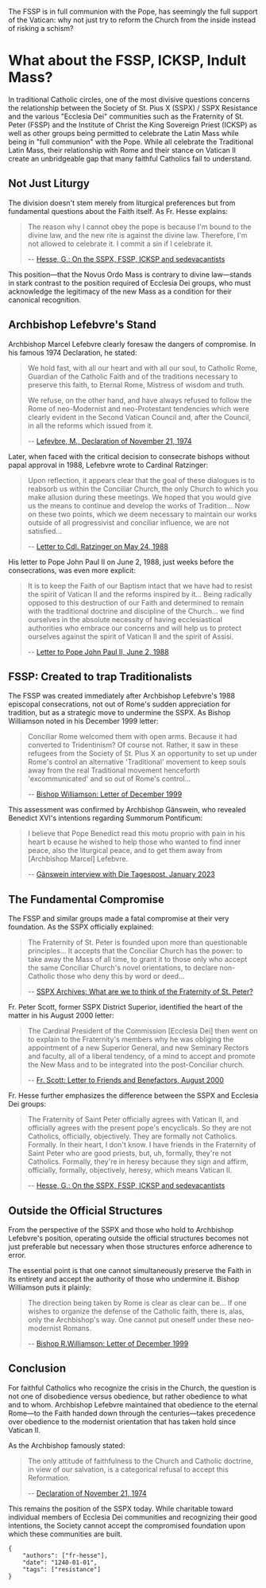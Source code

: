 The FSSP is in full communion with the Pope, has seemingly the full support of the Vatican: 
why not just try to reform the Church from the inside instead of risking a schism?

# What about the FSSP, ICKSP, Indult Mass?

In traditional Catholic circles, one of the most divisive questions concerns the 
relationship between the Society of St. Pius X (SSPX) / SSPX Resistance and the 
various "Ecclesia Dei" communities such as the Fraternity of St. Peter (FSSP) and 
the Institute of Christ the King Sovereign Priest (ICKSP) as well as other groups 
being permitted to celebrate the Latin Mass while being in "full communion" with the Pope. 
While all celebrate the Traditional Latin Mass, their relationship with Rome and their 
stance on Vatican II create an unbridgeable gap that many faithful Catholics 
fail to understand.

## Not Just Liturgy

The division doesn't stem merely from liturgical preferences but from fundamental 
questions about the Faith itself. As Fr. Hesse explains:

> The reason why I cannot obey the pope is because I'm bound to the divine law, 
> and the new rite is against the divine law. Therefore, I'm not allowed to 
> celebrate it. I commit a sin if I celebrate it.
>
> -- [Hesse, G.: On the SSPX, FSSP, ICKSP and sedevacantists]()

This position—that the Novus Ordo Mass is contrary to divine law—stands in stark 
contrast to the position required of Ecclesia Dei groups, who must acknowledge 
the legitimacy of the new Mass as a condition for their canonical recognition.

## Archbishop Lefebvre's Stand

Archbishop Marcel Lefebvre clearly foresaw the dangers of compromise. In his 
famous 1974 Declaration, he stated:

> We hold fast, with all our heart and with all our soul, to Catholic Rome, 
> Guardian of the Catholic Faith and of the traditions necessary to preserve 
> this faith, to Eternal Rome, Mistress of wisdom and truth.
>
> We refuse, on the other hand, and have always refused to follow the Rome of 
> neo-Modernist and neo-Protestant tendencies which were clearly evident in the 
> Second Vatican Council and, after the Council, in all the reforms which issued from it.
>
> -- [Lefevbre, M., Declaration of November 21, 1974]()

Later, when faced with the critical decision to consecrate bishops without papal 
approval in 1988, Lefebvre wrote to Cardinal Ratzinger:

> Upon reflection, it appears clear that the goal of these dialogues is to 
> reabsorb us within the Conciliar Church, the only Church to which you make 
> allusion during these meetings. We hoped that you would give us the means 
> to continue and develop the works of Tradition... Now on these two points, 
> which we deem necessary to maintain our works outside of all progressivist 
> and conciliar influence, we are not satisfied...
>
> -- [Letter to Cdl. Ratzinger on May 24, 1988]()

His letter to Pope John Paul II on June 2, 1988, just weeks before the 
consecrations, was even more explicit:

> It is to keep the Faith of our Baptism intact that we have had to resist the 
> spirit of Vatican II and the reforms inspired by it... Being radically opposed 
> to this destruction of our Faith and determined to remain with the traditional 
> doctrine and discipline of the Church... we find ourselves in the absolute 
> necessity of having ecclesiastical authorities who embrace our concerns and 
> will help us to protect ourselves against the spirit of Vatican II and the 
> spirit of Assisi.
>
> -- [Letter to Pope John Paul II, June 2, 1988]()

## FSSP: Created to trap Traditionalists

The FSSP was created immediately after Archbishop Lefebvre's 1988 episcopal 
consecrations, not out of Rome's sudden appreciation for tradition, but as a 
strategic move to undermine the SSPX. As Bishop Williamson noted in his 
December 1999 letter:

> Conciliar Rome welcomed them with open arms. Because it had converted to 
> Tridentinism? Of course not. Rather, it saw in these refugees from the 
> Society of St. Plus X an opportunity to set up under Rome's control an 
> alternative 'Traditional' movement to keep souls away from the real Traditional 
> movement henceforth 'excommunicated' and so out of Rome's control...
>
> -- [Bishop Williamson: Letter of December 1999]()

This assessment was confirmed by Archbishop Gänswein, who revealed 
Benedict XVI's intentions regarding Summorum Pontificum:

> I believe that Pope Benedict read this motu proprio with pain in his heart b
> ecause he wished to help those who wanted to find inner peace, also the 
> liturgical peace, and to get them away from [Archbishop Marcel] Lefebvre.
>
> -- [Gänswein interview with Die Tagespost, January 2023]()

## The Fundamental Compromise

The FSSP and similar groups made a fatal compromise at their very foundation. 
As the SSPX officially explained:

> The Fraternity of St. Peter is founded upon more than questionable principles... 
> It accepts that the Conciliar Church has the power: to take away the Mass of all time, 
> to grant it to those only who accept the same Conciliar Church's novel orientations, 
> to declare non-Catholic those who deny this by word or deed...
>
> -- [SSPX Archives: What are we to think of the Fraternity of St. Peter?]()

Fr. Peter Scott, former SSPX District Superior, identified the heart of the matter 
in his August 2000 letter:

> The Cardinal President of the Commission [Ecclesia Dei] then went on to explain to 
> the Fraternity's members why he was obliging the appointment of a new Superior General, 
> and new Seminary Rectors and faculty, all of a liberal tendency, of a mind to accept 
> and promote the New Mass and to be integrated into the post-Conciliar church.
>
> -- [Fr. Scott: Letter to Friends and Benefactors, August 2000]()

Fr. Hesse further emphasizes the difference between the SSPX and Ecclesia Dei groups:

> The Fraternity of Saint Peter officially agrees with Vatican II, and officially agrees 
> with the present pope's encyclicals. So they are not Catholics, officially, objectively. 
> They are formally not Catholics. Formally. In their heart, I don't know. I have friends 
> in the Fraternity of Saint Peter who are good priests, but, uh, formally, they're not 
> Catholics. Formally, they're in heresy because they sign and affirm, officially, formally, 
> objectively, heresy, which means Vatican II.
>
> -- [Hesse, G.: On the SSPX, FSSP, ICKSP and sedevacantists]()

## Outside the Official Structures

From the perspective of the SSPX and those who hold to Archbishop Lefebvre's position, 
operating outside the official structures becomes not just preferable but necessary 
when those structures enforce adherence to error.

The essential point is that one cannot simultaneously preserve the Faith in its entirety 
and accept the authority of those who undermine it. Bishop Williamson puts it plainly:

> The direction being taken by Rome is clear as clear can be... 
> If one wishes to organize the defense of the Catholic faith, there is, alas, 
> only the Archbishop's way. One cannot put oneself under these neo-modernist Romans.
>
> -- [Bishop R.Williamson: Letter of December 1999]()

## Conclusion

For faithful Catholics who recognize the crisis in the Church, the question is not 
one of disobedience versus obedience, but rather obedience to what and to whom. 
Archbishop Lefebvre maintained that obedience to the eternal Rome—to the Faith 
handed down through the centuries—takes precedence over obedience to the modernist 
orientation that has taken hold since Vatican II.

As the Archbishop famously stated:

> The only attitude of faithfulness to the Church and Catholic doctrine, 
> in view of our salvation, is a categorical refusal to accept this Reformation.
>
> -- [Declaration of November 21, 1974]()

This remains the position of the SSPX today. While charitable toward individual 
members of Ecclesia Dei communities and recognizing their good intentions, the 
Society cannot accept the compromised foundation upon which these communities are built.

```
{
    "authors": ["fr-hesse"],
    "date": "1240-01-01",
    "tags": ["resistance"]
}
```